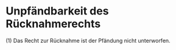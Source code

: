 # Unpfändbarkeit des Rücknahmerechts

(1) Das Recht zur Rücknahme ist der Pfändung nicht unterworfen.